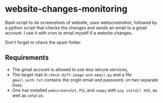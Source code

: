# website-changes-monitoring

Bash script to do screenshots of website, uses webscreenshot,
followed by a python script that checks the changes and sends
an email to a gmail account. I use it with cron to email myself
if a website changes.

Don't forget to check the spam folder.

## Requirements

* The gmail account is allowed to use less secure services,
* The target mail in `check-diff-image-and-email.py` and a file `gmail_auth.txt` contains the 
  origin email and password, on two separate lines.
* One has installed `webscreenshot`, `PIL` and `numpy` with `pip install XXX`, as well as `smtplib`.
